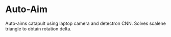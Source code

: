 # Auto-Aim
Auto-aims catapult using laptop camera and detectron CNN. Solves scalene triangle to obtain rotation delta.
